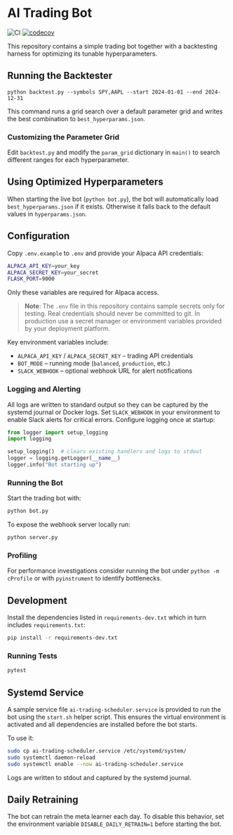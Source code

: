 # AI Trading Bot
![CI](https://github.com/dmorazzini23/ai-trading-bot/actions/workflows/python-app.yml/badge.svg)
[![codecov](https://codecov.io/gh/dmorazzini23/ai-trading-bot/branch/main/graph/badge.svg)](https://codecov.io/gh/dmorazzini23/ai-trading-bot)

This repository contains a simple trading bot together with a backtesting
harness for optimizing its tunable hyperparameters.

## Running the Backtester

```
python backtest.py --symbols SPY,AAPL --start 2024-01-01 --end 2024-12-31
```

This command runs a grid search over a default parameter grid and writes the best
combination to `best_hyperparams.json`.

### Customizing the Parameter Grid

Edit `backtest.py` and modify the `param_grid` dictionary in `main()` to search
different ranges for each hyperparameter.

## Using Optimized Hyperparameters

When starting the live bot (`python bot.py`), the bot will automatically load
`best_hyperparams.json` if it exists. Otherwise it falls back to the default
values in `hyperparams.json`.

## Configuration

Copy `.env.example` to `.env` and provide your Alpaca API credentials:

```bash
ALPACA_API_KEY=your_key
ALPACA_SECRET_KEY=your_secret
FLASK_PORT=9000
```

Only these variables are required for Alpaca access.

> **Note**: The `.env` file in this repository contains sample secrets only for
> testing. Real credentials should never be committed to git. In production use
> a secret manager or environment variables provided by your deployment
> platform.

Key environment variables include:

- `ALPACA_API_KEY` / `ALPACA_SECRET_KEY` – trading API credentials
- `BOT_MODE` – running mode (`balanced`, `production`, etc.)
- `SLACK_WEBHOOK` – optional webhook URL for alert notifications

### Logging and Alerting

All logs are written to standard output so they can be captured by the
systemd journal or Docker logs. Set `SLACK_WEBHOOK` in your environment to
enable Slack alerts for critical errors. Configure logging once at startup:

```python
from logger import setup_logging
import logging

setup_logging()  # clears existing handlers and logs to stdout
logger = logging.getLogger(__name__)
logger.info("Bot starting up")
```

### Running the Bot

Start the trading bot with:

```bash
python bot.py
```

To expose the webhook server locally run:

```bash
python server.py
```


### Profiling

For performance investigations consider running the bot under `python -m cProfile`
or with `pyinstrument` to identify bottlenecks.

## Development

Install the dependencies listed in `requirements-dev.txt` which in turn
includes `requirements.txt`:

```bash
pip install -r requirements-dev.txt
```

### Running Tests

```bash
pytest
```


## Systemd Service

A sample service file `ai-trading-scheduler.service` is provided to run the bot using the `start.sh` helper script. This ensures the virtual environment is activated and all dependencies are installed before the bot starts.

To use it:

```bash
sudo cp ai-trading-scheduler.service /etc/systemd/system/
sudo systemctl daemon-reload
sudo systemctl enable --now ai-trading-scheduler.service
```

Logs are written to stdout and captured by the systemd journal.

## Daily Retraining

The bot can retrain the meta learner each day. To disable this behavior,
set the environment variable `DISABLE_DAILY_RETRAIN=1` before starting the bot.
